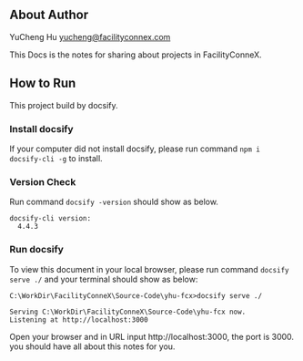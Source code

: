 ## About Author
YuCheng Hu [yucheng@facilityconnex.com](yucheng@facilityconnex.com)

This Docs is the notes for sharing about projects in FacilityConneX.


## How to Run
This project build by docsify.

### Install docsify
If your computer did not install docsify, please run command `npm i docsify-cli -g` to install.

### Version Check
Run command `docsify -version` should show as below.

```text
docsify-cli version:
  4.4.3
```

### Run docsify
To view this document in your local browser, please run command `docsify serve ./` and your terminal should show as below:

```text
C:\WorkDir\FacilityConneX\Source-Code\yhu-fcx>docsify serve ./

Serving C:\WorkDir\FacilityConneX\Source-Code\yhu-fcx now.
Listening at http://localhost:3000

```
Open your browser and in URL input http://localhost:3000, the port is 3000. you should have all about this notes for you.

<!---
yhu-fcx/yhu-fcx is a ✨ special ✨ repository because its `README.md` (this file) appears on your GitHub profile.
You can click the Preview link to take a look at your changes.
--->
